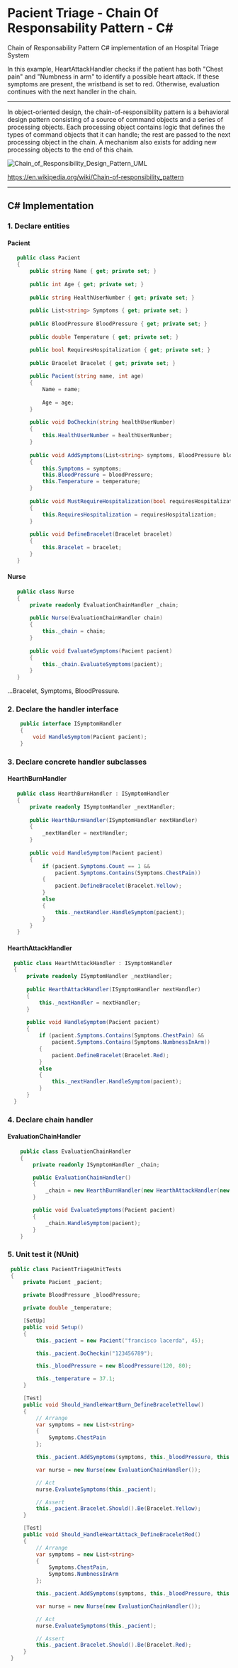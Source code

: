 # Pacient Triage - Chain Of Responsability Pattern - C#
Chain of Responsability Pattern C# implementation of an Hospital Triage System

In this example, HeartAttackHandler checks if the patient has both "Chest pain" and "Numbness in arm" to identify a possible heart attack. If these symptoms are present, the wristband is set to red. Otherwise, evaluation continues with the next handler in the chain.

------

In object-oriented design, the chain-of-responsibility pattern is a behavioral design pattern consisting of a source of command objects and a series of processing objects. Each processing object contains logic that defines the types of command objects that it can handle; the rest are passed to the next processing object in the chain. A mechanism also exists for adding new processing objects to the end of this chain.

![Chain_of_Responsibility_Design_Pattern_UML](https://upload.wikimedia.org/wikipedia/commons/6/6a/W3sDesign_Chain_of_Responsibility_Design_Pattern_UML.jpg)

https://en.wikipedia.org/wiki/Chain-of-responsibility_pattern

------

## C# Implementation

### 1. Declare entities 

#### Pacient
```c#
   public class Pacient
   {
       public string Name { get; private set; }
  
       public int Age { get; private set; }
  
       public string HealthUserNumber { get; private set; }
  
       public List<string> Symptoms { get; private set; }
  
       public BloodPressure BloodPressure { get; private set; }
  
       public double Temperature { get; private set; }

       public bool RequiresHospitalization { get; private set; }
  
       public Bracelet Bracelet { get; private set; }
  
       public Pacient(string name, int age)
       {
           Name = name;
  
           Age = age;
       }
  
       public void DoCheckin(string healthUserNumber)
       {
           this.HealthUserNumber = healthUserNumber;
       }
  
       public void AddSymptoms(List<string> symptoms, BloodPressure bloodPressure, double temperature)
       {
           this.Symptoms = symptoms;
           this.BloodPressure = bloodPressure;
           this.Temperature = temperature;
       }
  
       public void MustRequireHospitalization(bool requiresHospitalization)
       {
           this.RequiresHospitalization = requiresHospitalization;
       }
  
       public void DefineBracelet(Bracelet bracelet)
       {
           this.Bracelet = bracelet;
       }
   }
```

#### Nurse
```c#
   public class Nurse
   {
       private readonly EvaluationChainHandler _chain;
  
       public Nurse(EvaluationChainHandler chain)
       {
           this._chain = chain;
       }
  
       public void EvaluateSymptoms(Pacient pacient)
       {
           this._chain.EvaluateSymptoms(pacient);
       }
   }
```
...Bracelet, Symptoms, BloodPressure.

### 2. Declare the handler interface
```c#
    public interface ISymptomHandler
    {
        void HandleSymptom(Pacient pacient);
    }
```

### 3. Declare concrete handler subclasses

#### HearthBurnHandler
```c#
   public class HearthBurnHandler : ISymptomHandler
   {
       private readonly ISymptomHandler _nextHandler;
  
       public HearthBurnHandler(ISymptomHandler nextHandler)
       {
           _nextHandler = nextHandler;
       }
  
       public void HandleSymptom(Pacient pacient)
       {
           if (pacient.Symptoms.Count == 1 &&
               pacient.Symptoms.Contains(Symptoms.ChestPain))
           {
               pacient.DefineBracelet(Bracelet.Yellow);
           }
           else
           {
               this._nextHandler.HandleSymptom(pacient);
           }
       }
   }
```

#### HearthAttackHandler
```c#
  public class HearthAttackHandler : ISymptomHandler
  {
      private readonly ISymptomHandler _nextHandler;
  
      public HearthAttackHandler(ISymptomHandler nextHandler)
      {
          this._nextHandler = nextHandler;
      }
  
      public void HandleSymptom(Pacient pacient)
      {
          if (pacient.Symptoms.Contains(Symptoms.ChestPain) &&
              pacient.Symptoms.Contains(Symptoms.NumbnessInArm))
          {
              pacient.DefineBracelet(Bracelet.Red);
          }
          else
          {
              this._nextHandler.HandleSymptom(pacient);
          }
      }
  }
```

### 4. Declare chain handler

#### EvaluationChainHandler
```c#
    public class EvaluationChainHandler
    {
        private readonly ISymptomHandler _chain;

        public EvaluationChainHandler()
        {
            _chain = new HearthBurnHandler(new HearthAttackHandler(new DefaultHandler()));
        }

        public void EvaluateSymptoms(Pacient pacient)
        {
            _chain.HandleSymptom(pacient);
        }
    }
```

### 5. Unit test it (NUnit)

```c#
 public class PacientTriageUnitTests
 {
     private Pacient _pacient;

     private BloodPressure _bloodPressure;

     private double _temperature;

     [SetUp]
     public void Setup()
     {
         this._pacient = new Pacient("francisco lacerda", 45);

         this._pacient.DoCheckin("123456789");

         this._bloodPressure = new BloodPressure(120, 80);

         this._temperature = 37.1;
     }

     [Test]
     public void Should_HandleHeartBurn_DefineBraceletYellow()
     {
         // Arrange
         var symptoms = new List<string>
         {
             Symptoms.ChestPain
         };

         this._pacient.AddSymptoms(symptoms, this._bloodPressure, this._temperature);

         var nurse = new Nurse(new EvaluationChainHandler());

         // Act
         nurse.EvaluateSymptoms(this._pacient);

         // Assert
         this._pacient.Bracelet.Should().Be(Bracelet.Yellow);
     }

     [Test]
     public void Should_HandleHeartAttack_DefineBraceletRed()
     {
         // Arrange
         var symptoms = new List<string>
         {
             Symptoms.ChestPain,
             Symptoms.NumbnessInArm
         };

         this._pacient.AddSymptoms(symptoms, this._bloodPressure, this._temperature);

         var nurse = new Nurse(new EvaluationChainHandler());

         // Act
         nurse.EvaluateSymptoms(this._pacient);

         // Assert
         this._pacient.Bracelet.Should().Be(Bracelet.Red);
     }
 }
```

